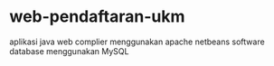 # web-pendaftaran-ukm
aplikasi java web
complier menggunakan apache netbeans
software database menggunakan MySQL
